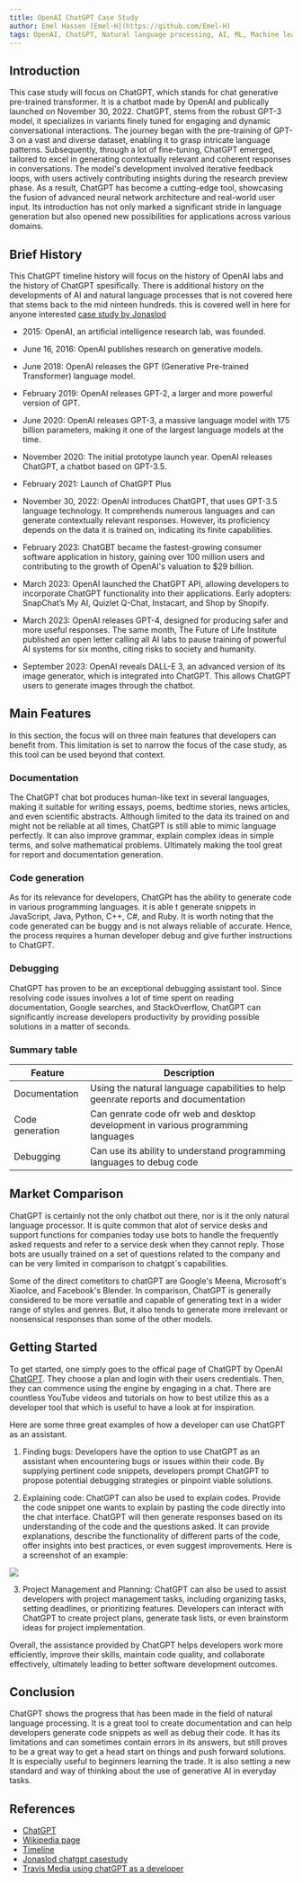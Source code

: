 ```yaml
---
title: OpenAI ChatGPT Case Study
author: Emel Hassen [Emel-H](https://github.com/Emel-H)
tags: OpenAI, ChatGPT, Natural language processing, AI, ML, Machine learning, Artificial inteligence, Chat bot, Text bot, NLP, GPT, Development platforms
---
```


## Introduction

This case study will focus on ChatGPT, which stands for chat generative pre-trained transformer. It is a chatbot made by OpenAI and publically launched on November 30, 2022. ChatGPT, stems from the robust GPT-3 model, it specializes in variants finely tuned for engaging and dynamic conversational interactions. The journey began with the pre-training of GPT-3 on a vast and diverse dataset, enabling it to grasp intricate language patterns. Subsequently, through a lot of fine-tuning, ChatGPT emerged, tailored to excel in generating contextually relevant and coherent responses in conversations. The model's development involved iterative feedback loops, with users actively contributing insights during the research preview phase. As a result, ChatGPT has become a cutting-edge tool, showcasing the fusion of advanced neural network architecture and real-world user input. Its introduction has not only marked a significant stride in language generation but also opened new possibilities for applications across various domains.

## Brief History

This ChatGPT timeline history will focus on the history of OpenAI labs and the history of ChatGPT spesifically. There is additional history on the developments of AI and natural language processes that is not covered here that stems back to the mid ninteen hundreds. this is covered well in here for anyone interested [case study by Jonaslod](https://github.com/NoroffFEU/development-platforms/blob/main/src/content/docs/openai/ChatGPT/chatGPT-case-study-jonaslod.md)

- 2015: OpenAI, an artificial intelligence research lab, was founded.

- June 16, 2016: OpenAI publishes research on generative models.

- June 2018: OpenAI releases the GPT (Generative Pre-trained Transformer) language model.

- February 2019: OpenAI releases GPT-2, a larger and more powerful version of GPT.

- June 2020: OpenAI releases GPT-3, a massive language model with 175 billion parameters, making it one of the largest language models at the time.

- November 2020: The initial prototype launch year. OpenAI releases ChatGPT, a chatbot based on GPT-3.5.

- February 2021: Launch of ChatGPT Plus

- November 30, 2022: OpenAI introduces ChatGPT, that uses GPT-3.5 language technology. It comprehends numerous languages and can generate contextually relevant responses. However, its proficiency depends on the data it is trained on, indicating its finite capabilities.

- February 2023: ChatGBT became the fastest-growing consumer software application in history, gaining over 100 million users and contributing to the growth of OpenAI's valuation to $29 billion.

- March 2023: OpenAI launched the ChatGPT API, allowing developers to incorporate ChatGPT functionality into their applications. Early adopters: SnapChat’s My AI, Quizlet Q-Chat, Instacart, and Shop by Shopify.

- March 2023: OpenAI releases GPT-4, designed for producing safer and more useful responses. The same month, The Future of Life Institute published an open letter calling all AI labs to pause training of powerful AI systems for six months, citing risks to society and humanity.

- September 2023: OpenAI reveals DALL-E 3, an advanced version of its image generator, which is integrated into ChatGPT. This allows ChatGPT users to generate images through the chatbot.

## Main Features

In this section, the focus will on three main features that developers can benefit from. This limitation is set to narrow the focus of the case study, as this tool can be used beyond that context.

### Documentation

The ChatGPT chat bot produces human-like text in several languages, making it suitable for writing essays, poems, bedtime stories, news articles, and even scientific abstracts. Although limited to the data its trained on and might not be reliable at all times, ChatGPT is still able to mimic language perfectly. It can also improve grammar, explain complex ideas in simple terms, and solve mathematical problems. Ultimately making the tool great for report and documentation generation.

### Code generation

As for its relevance for developers, ChatGPt has the ability to generate code in various programming languages. it is able t generate snippets in JavaScript, Java, Python, C++, C#, and Ruby. It is worth noting that the code generated can be buggy and is not always reliable of accurate. Hence, the process requires a human developer debug and give further instructions to ChatGPT.

### Debugging

ChatGPT has proven to be an exceptional debugging assistant tool. Since resolving code issues involves a lot of time spent on reading documentation, Google searches, and StackOverflow, ChatGPT can significantly increase developers productivity by providing possible solutions in a matter of seconds.

### Summary table

| Feature         | Description                                                                        |
| --------------- | ---------------------------------------------------------------------------------- |
| Documentation   | Using the natural language capabilities to help geenrate reports and documentation |
| Code generation | Can genrate code ofr web and desktop development in various programming languages  |
| Debugging       | Can use its ability to understand programming languages to debug code              |

## Market Comparison

ChatGPT is certainly not the only chatbot out there, nor is it the only natural language processor. It is quite common that alot of service desks and support functions for companies today use bots to handle the frequently asked requests and refer to a service desk when they cannot reply. Those bots are usually trained on a set of questions related to the company and can be very limited in comparison to chatgpt´s capabilities.

Some of the direct cometitors to chatGPT are Google's Meena, Microsoft's XiaoIce, and Facebook's Blender. In comparison, ChatGPT is generally considered to be more versatile and capable of generating text in a wider range of styles and genres. But, it also tends to generate more irrelevant or nonsensical responses than some of the other models.

## Getting Started

To get started, one simply goes to the offical page of ChatGPT by OpenAI [ChatGPT](https://chat.openai.com/). They choose a plan and login with their users credentials. Then, they can commence using the engine by engaging in a chat. There are countless YouTube videos and tutorials on how to best utilize this as a developer tool that which is useful to have a look at for inspiration.

Here are some three great examples of how a developer can use ChatGPT as an assistant.

1. Finding bugs: Developers have the option to use ChatGPT as an assistant when encountering bugs or issues within their code. By supplying pertinent code snippets, developers prompt ChatGPT to propose potential debugging strategies or pinpoint viable solutions.

2. Explaining code: ChatGPT can also be used to explain codes. Provide the code snippet one wants to explain by pasting the code directly into the chat interface. ChatGPT will then generate responses based on its understanding of the code and the questions asked. It can provide explanations, describe the functionality of different parts of the code, offer insights into best practices, or even suggest improvements. Here is a screenshot of an example:

<img src="../../assets/openai/example1.png">

3. Project Management and Planning: ChatGPT can also be used to assist developers with project management tasks, including organizing tasks, setting deadlines, or prioritizing features. Developers can interact with ChatGPT to create project plans, generate task lists, or even brainstorm ideas for project implementation.

Overall, the assistance provided by ChatGPT helps developers work more efficiently, improve their skills, maintain code quality, and collaborate effectively, ultimately leading to better software development outcomes.

## Conclusion

ChatGPT shows the progress that has been made in the field of natural language processing. It is a great tool to create documentation and can help developers generate code snippets as well as debug their code. It has its limitations and can sometimes contain errors in its answers, but still proves to be a great way to get a head start on things and push forward solutions. It is especially useful to beginners learning the trade. It is also setting a new standard and way of thinking about the use of generative AI in everyday tasks.

## References

- [ChatGPT](https://chat.openai.com)
- [Wikipedia page](https://en.wikipedia.org/wiki/ChatGPT)
- [Timeline](https://www.officetimeline.com/blog/artificial-intelligence-ai-and-chatgpt-history-and-timelines)
- [Jonaslod chatgpt casestudy](https://github.com/NoroffFEU/development-platforms/blob/main/src/content/docs/openai/ChatGPT/chatGPT-case-study-jonaslod.md)
- [Travis Media using chatGPT as a developer](https://www.youtube.com/watch?v=k59FJ3NzD7s&t=1130s&ab_channel=TravisMedia)
